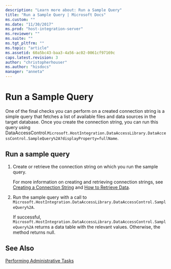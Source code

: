 ```yaml
---
description: "Learn more about: Run a Sample Query"
title: "Run a Sample Query | Microsoft Docs"
ms.custom: ""
ms.date: "11/30/2017"
ms.prod: "host-integration-server"
ms.reviewer: ""
ms.suite: ""
ms.tgt_pltfrm: ""
ms.topic: "article"
ms.assetid: 60a5bc43-baa3-4a56-ac02-0061cf97169c
caps.latest.revision: 3
author: "christopherhouser"
ms.author: "hisdocs"
manager: "anneta"
---
```

# Run a Sample Query
One of the final checks you can perform on a created connection string is a simple query that fetches a list of available files and data sources in the target database. Once you create the connection string, you can run this query using DataAccessControl.`Microsoft.HostIntegration.DataAccessLibrary.DataAccessControl.SampleQuery%2A?displayProperty=fullName`.  
  
## Run a sample query  
  
1.  Create or retrieve the connection string on which you run the sample query.  
  
     For more information on creating and retrieving connection strings, see [Creating a Connection String](../core/creating-a-connection-string1.md) and [How to Retrieve Data](../core/how-to-retrieve-data2.md).  
  
2.  Run the sample query with a call to `Microsoft.HostIntegration.DataAccessLibrary.DataAccessControl.SampleQuery%2A`.  
  
     If successful, `Microsoft.HostIntegration.DataAccessLibrary.DataAccessControl.SampleQuery%2A` returns a data table with the relevant values. Otherwise, the method returns null.  
  
## See Also  
 [Performing Administrative Tasks](../core/performing-administrative-tasks1.md)
